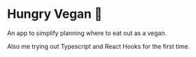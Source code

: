 # Hungry Vegan 🥙

An app to simplify planning where to eat out as a vegan.

Also me trying out Typescript and React Hooks for the first time.
